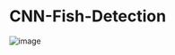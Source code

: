 # CNN-Fish-Detection


![image](https://user-images.githubusercontent.com/108604868/188943075-989626b2-7245-42bf-a124-f07f117b1557.png)
